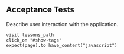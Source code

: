## Acceptance Tests

Describe user interaction with the application.

```
visit lessons_path
click_on "#show-tags"
expect(page).to have_content("javascript")
```
